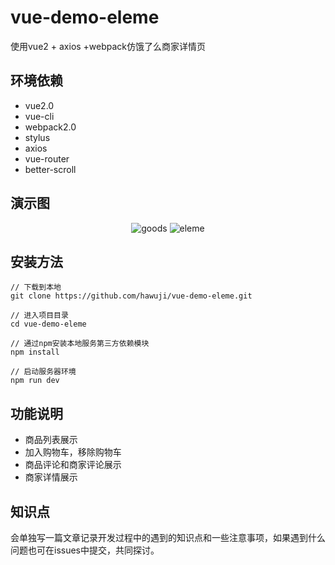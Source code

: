 #  vue-demo-eleme
使用vue2 + axios +webpack仿饿了么商家详情页
## 环境依赖
- vue2.0
- vue-cli
- webpack2.0
- stylus
- axios
- vue-router
- better-scroll

## 演示图
<div align=center>

![goods](https://cloud.githubusercontent.com/assets/15246240/24040982/7bc2fc6c-0b46-11e7-95cf-e435a4ff093c.gif)
![eleme](https://cloud.githubusercontent.com/assets/15246240/24041218/613b3f20-0b47-11e7-9afd-88d969d51839.gif)
</div>

## 安装方法
```shell
// 下载到本地
git clone https://github.com/hawuji/vue-demo-eleme.git

// 进入项目目录
cd vue-demo-eleme

// 通过npm安装本地服务第三方依赖模块
npm install

// 启动服务器环境
npm run dev
```

## 功能说明
- 商品列表展示
- 加入购物车，移除购物车
- 商品评论和商家评论展示
- 商家详情展示

## 知识点
会单独写一篇文章记录开发过程中的遇到的知识点和一些注意事项，如果遇到什么问题也可在issues中提交，共同探讨。
